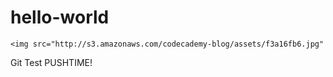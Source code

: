 hello-world
===========

	<img src="http://s3.amazonaws.com/codecademy-blog/assets/f3a16fb6.jpg" 

Git Test
PUSHTIME!
